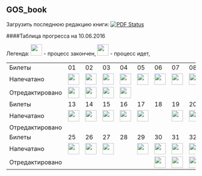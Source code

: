 ## GOS_book
Загрузить последнюю редакцию книги: [![PDF Status](https://www.sharelatex.com/github/repos/DidenkoAndre/GOS_book/builds/latest/badge.svg)](https://www.sharelatex.com/github/repos/DidenkoAndre/GOS_book/builds/latest/output.pdf)

####Таблица прогресса на 10.06.2016

Легенда: 
<img src="http://medyk.org/colors/87ff00.png" width="30" height="30" /> - процесс закончен,
<img src="http://medyk.org/colors/ffff00.png" width="30" height="30" /> - процесс идет,
<table>
	  <tr>
	    <td>Билеты</td>
	    <td>01</td>
	    <td>02</td>
	    <td>03</td>
	    <td>04</td>
	    <td>05</td>
	    <td>06</td>
	    <td>07</td>
	    <td>08</td>
	    <td>09</td>
	    <td>10</td>
	    <td>11</td>
	    <td>12</td>
  <tr>
    <td>Напечатано</td>
    <td><img src="http://medyk.org/colors/87ff00.png" width="30" height="30" /></td> <!1>
    <td><img src="http://medyk.org/colors/87ff00.png" width="30" height="30" /></td> <!2>
    <td><img src="http://medyk.org/colors/87ff00.png" width="30" height="30" /></td> <!3>
    <td><img src="http://medyk.org/colors/87ff00.png" width="30" height="30" /></td> <!4>
    <td><img src="http://medyk.org/colors/87ff00.png" width="30" height="30" /></td> <!5>
    <td><img src="http://medyk.org/colors/87ff00.png" width="30" height="30" /></td> <!6>
    <td><img src="http://medyk.org/colors/87ff00.png" width="30" height="30" /></td> <!7>
    <td><img src="http://medyk.org/colors/87ff00.png" width="30" height="30" /></td> <!8>
    <td><img src="http://medyk.org/colors/87ff00.png" width="30" height="30" /></td> <!9>
    <td><img src="http://medyk.org/colors/87ff00.png" width="30" height="30" /></td> <!10>
    <td><img src="http://medyk.org/colors/87ff00.png" width="30" height="30" /></td> <!11>
    <td><img src="http://medyk.org/colors/87ff00.png" width="30" height="30" /></td> <!12>
  </tr>
  <tr>
    <td>Отредактировано</td>
    <td><img src="http://medyk.org/colors/ffff00.png" width="30" height="30" /></td> <!1>
    <td><img src="http://medyk.org/colors/ffff00.png" width="30" height="30" /></td> <!2>
    <td><img src="http://medyk.org/colors/ffff00.png" width="30" height="30" /></td> <!3>
    <td><img src="http://medyk.org/colors/ffff00.png" width="30" height="30" /></td> <!4>
    <td></td> <!5>
    <td></td> <!6>
    <td></td> <!7>
    <td></td> <!8>
    <td><img src="http://medyk.org/colors/ffff00.png" width="30" height="30" /></td> <!9>
    <td></td> <!10>
    <td><img src="http://medyk.org/colors/ffff00.png" width="30" height="30" /></td> <!11>
    <td></td> <!12>
  </tr>
    <tr>
    <td>Билеты</td>
    <td>13</td>
    <td>14</td>
    <td>15</td>
    <td>16</td>
    <td>17</td>
    <td>18</td>
    <td>19</td>
    <td>20</td>
    <td>21</td>
    <td>22</td>
    <td>23</td>
    <td>24</td>
  </tr>
    <tr>
    <td>Напечатано</td>
    <td><img src="http://medyk.org/colors/87ff00.png" width="30" height="30" /></td> <!13>
    <td><img src="http://medyk.org/colors/87ff00.png" width="30" height="30" /></td> <!14>
    <td><img src="http://medyk.org/colors/87ff00.png" width="30" height="30" /></td> <!15>
    <td><img src="http://medyk.org/colors/87ff00.png" width="30" height="30" /></td> <!16>
    <td><img src="http://medyk.org/colors/87ff00.png" width="30" height="30" /></td> <!17>
    <td></td> <!18>
    <td><img src="http://medyk.org/colors/87ff00.png" width="30" height="30" /></td> <!19>
    <td><img src="http://medyk.org/colors/87ff00.png" width="30" height="30" /></td> <!20>
    <td><img src="http://medyk.org/colors/87ff00.png" width="30" height="30" /></td> <!21>
    <td><img src="http://medyk.org/colors/87ff00.png" width="30" height="30" /></td> <!22>
    <td><img src="http://medyk.org/colors/87ff00.png" width="30" height="30" /></td> <!23>
    <td><img src="http://medyk.org/colors/87ff00.png" width="30" height="30" /></td> <!24>
  </tr>
    <tr>
    <td>Отредактировано</td>
    <td></td><!13>
    <td></td><!14>
    <td></td><!15>
    <td></td><!16>
    <td></td><!17>
    <td></td><!18>
    <td></td><!19>
    <td></td><!20>
    <td></td><!21>
    <td></td><!22>
    <td></td><!23>
    <td></td><!24>
  </tr>
    <tr>
    <td>Билеты</td>
    <td>25</td>
    <td>26</td>
    <td>27</td>
    <td>28</td>
    <td>29</td>
    <td>30</td>
    <td>31</td>
    <td>32</td>
    <td>33</td>
    <td>34</td>
    <td>35</td>
    <td>36</td>
  </tr>
    <tr>
    <td>Напечатано</td>
    <td><img src="http://medyk.org/colors/87ff00.png" width="30" height="30" /></td><!25>
    <td><img src="http://medyk.org/colors/87ff00.png" width="30" height="30" /></td> <!26>
    <td><img src="http://medyk.org/colors/87ff00.png" width="30" height="30" /></td><!27>
    <td></td><!28>
    <td><img src="http://medyk.org/colors/87ff00.png" width="30" height="30" /></td><!29>
    <td><img src="http://medyk.org/colors/87ff00.png" width="30" height="30" /></td><!30>
    <td><img src="http://medyk.org/colors/87ff00.png" width="30" height="30" /></td><!31>
    <td><img src="http://medyk.org/colors/87ff00.png" width="30" height="30" /></td><!32>
    <td><img src="http://medyk.org/colors/87ff00.png" width="30" height="30" /></td><!33>
    <td><img src="http://medyk.org/colors/87ff00.png" width="30" height="30" /></td><!34>
    <td><img src="http://medyk.org/colors/87ff00.png" width="30" height="30" /></td><!35>
    <td><img src="http://medyk.org/colors/87ff00.png" width="30" height="30" /></td><!36>
  </tr>
      <tr>
    <td>Отредактировано</td>
    <td></td><!25>
    <td></td><!26>
    <td></td><!27>
    <td></td><!28>
    <td></td><!29>
    <td><img src="http://medyk.org/colors/ffff00.png" width="30" height="30" /></td><!30>
    <td><img src="http://medyk.org/colors/ffff00.png" width="30" height="30" /></td><!31>
    <td><img src="http://medyk.org/colors/ffff00.png" width="30" height="30" /></td><!32>
    <td><img src="http://medyk.org/colors/ffff00.png" width="30" height="30" /></td><!33>
    <td><img src="http://medyk.org/colors/ffff00.png" width="30" height="30" /></td><!34>
    <td><img src="http://medyk.org/colors/ffff00.png" width="30" height="30" /></td><!35>
    <td><img src="http://medyk.org/colors/ffff00.png" width="30" height="30" /></td><!36>
  </tr>
</table>



